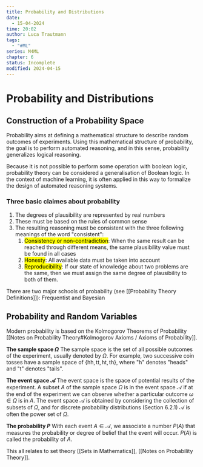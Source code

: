 ```yaml
---
title: Probability and Distributions
date:
  - 15-04-2024
time: 20:02
author: Luca Trautmann
tags:
  - "#ML"
series: M4ML
chapter: 6
status: Incomplete
modified: 2024-04-15
---
```

# Probability and Distributions
## Construction of a Probability Space
Probability aims at defining a mathematical structure to describe random outcomes of experiments. Using this mathematical structure of probability, the goal is to perform automated reasoning, and in this sense, probability generalizes logical reasoning.

Because it is not possible to perform some operation with boolean logic, probability theory can be considered a generalisation of Boolean logic. In the context of machine learning, it is often applied in this way to formalize the design of automated reasoning systems.

### Three basic claimes about probability
1. The degrees of plausibility are represented by real numbers
2. These must be based on the rules of common sense
3. The resulting reasoning must be consistent with the three following meanings of the word "consistent":
	1. <mark class="hltr-orange">Consistency or non-contradiction</mark>: When the same result can be reached through different means, the same plausibility value must be found in all cases
	2. <mark class="hltr-orange">Honesty</mark>: All available data must be taken into account
	3. <mark class="hltr-orange">Reproducibility</mark>: If our state of knowledge about two problems are the same, then we must assign the same degree of plausibility to both of them. 

There are two major schools of probability (see [[Probability Theory Definitions]]): Frequentist and Bayesian

## Probability and Random Variables
Modern probability is based on the Kolmogorov Theorems of Probability [[Notes on Probability Theory#Kolmogorov Axioms / Axioms of Probability]].

**The sample space $\Omega$**
The sample space is the set of all possible outcomes of the experiment, usually denoted by $\Omega$. For example, two successive coin tosses have a sample space of $\{\mathrm{hh}, \mathrm{tt}, \mathrm{ht}, \mathrm{th}\}$, where "h" denotes "heads" and "t" denotes "tails".

**The event space $\mathcal{A}$**
The event space is the space of potential results of the experiment. A subset $A$ of the sample space $\Omega$ is in the event space $\mathcal{A}$ if at the end of the experiment we can observe whether a particular outcome $\omega \in \Omega$ is in $A$. The event space $\mathcal{A}$ is obtained by considering the collection of subsets of $\Omega$, and for discrete probability distributions (Section 6.2.1) $\mathcal{A}$ is often the power set of $\Omega$.

**The probability $P$**
With each event $A \in \mathcal{A}$, we associate a number $P(A)$ that measures the probability or degree of belief that the event will occur. $P(A)$ is called the probability of $A$.

This all relates to set theory [[Sets in Mathematics]], [[Notes on Probability Theory]]. 